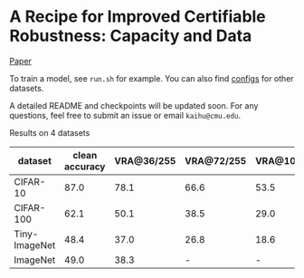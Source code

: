 # A Recipe for Improved Certifiable Robustness: Capacity and Data

[Paper](https://arxiv.org/pdf/2310.02513.pdf)

To train a model, see `run.sh` for example. You can also find [configs](/configs) for other datasets.

A detailed README and checkpoints will be updated soon. For any questions, feel free to submit an issue or email `kaihu@cmu.edu`.

Results on 4 datasets

| dataset       | clean accuracy | VRA@36/255 | VRA@72/255 | VRA@108/255 |
| ------------- | -------------- | ---------- | ---------- | ----------- |
| CIFAR-10      | 87.0           | 78.1       | 66.6       | 53.5        |
| CIFAR-100     | 62.1           | 50.1       | 38.5       | 29.0        |
| Tiny-ImageNet | 48.4           | 37.0       | 26.8       | 18.6        |
| ImageNet      | 49.0           | 38.3       | -          | -           |
